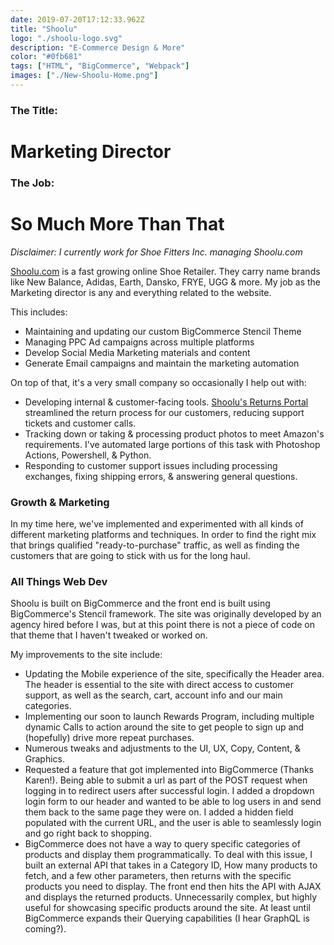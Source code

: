 ```yaml
---
date: 2019-07-20T17:12:33.962Z
title: "Shoolu" 
logo: "./shoolu-logo.svg"
description: "E-Commerce Design & More"
color: "#0fb681"
tags: ["HTML", "BigCommerce", "Webpack"]
images: ["./New-Shoolu-Home.png"]
---
```

### The Title:
# Marketing Director

### The Job:
# So Much More Than That

_Disclaimer: I currently work for Shoe Fitters Inc. managing Shoolu.com_

[Shoolu.com](https://shoolu.com) is a fast growing online Shoe Retailer. They carry name brands like New Balance, Adidas, Earth, Dansko, FRYE, UGG & more. My job as the Marketing director is any and everything related to the website. 

This includes: 

* Maintaining and updating our custom BigCommerce Stencil Theme
* Managing PPC Ad campaigns across multiple platforms
* Develop Social Media Marketing materials and content
* Generate Email campaigns and maintain the marketing automation


On top of that, it's a very small company so occasionally I help out with: 

* Developing internal & customer-facing tools. <a href="https://returns.shoolu.com">Shoolu's Returns Portal</a> streamlined the return process for our customers, reducing support tickets and customer calls. 
* Tracking down or taking & processing product photos to meet Amazon's requirements. I've automated large portions of this task with Photoshop Actions, Powershell, & Python.
* Responding to customer support issues including processing exchanges, fixing shipping errors, & answering general questions. 

### Growth & Marketing

In my time here, we've implemented and experimented with all kinds of different marketing platforms and techniques. In order to find the right mix that brings qualified "ready-to-purchase" traffic, as well as finding the customers that are going to stick with us for the long haul. 

### All Things Web Dev

Shoolu is built on BigCommerce and the front end is built using BigCommerce's Stencil framework. The site was originally developed by an agency hired before I was, but at this point there is not a piece of code on that theme that I haven't tweaked or worked on. 

My improvements to the site include: 

* Updating the Mobile experience of the site, specifically the Header area. The header is essential to the site with direct access to customer support, as well as the search, cart, account info and our main categories. 
* Implementing our soon to launch Rewards Program, including multiple dynamic Calls to action around the site to get people to sign up and (hopefully) drive more repeat purchases. 
* Numerous tweaks and adjustments to the UI, UX, Copy, Content, & Graphics.
* Requested a feature that got implemented into BigCommerce (Thanks Karen!). Being able to submit a url as part of the POST request when logging in to redirect users after successful login. I added a dropdown login form to our header and wanted to be able to log users in and send them back to the same page they were on. I added a hidden field populated with the current URL, and the user is able to seamlessly login and go right back to shopping.
* BigCommerce does not have a way to query specific categories of products and display them programmatically. To deal with this issue, I built an external API that takes in a Category ID, How many products to fetch, and a few other parameters, then returns with the specific products you need to display. The front end then hits the API with AJAX and displays the returned products. Unnecessarily complex, but highly useful for showcasing specific products around the site. At least until BigCommerce expands their Querying capabilities (I hear GraphQL is coming?).